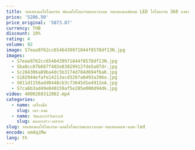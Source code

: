 ```yaml
---
title: จอแสดงผลโฮโลแกรม พัดลมโฮโลแกรมแบบวงกลม จอแสดงผลพัดลม LED โฮโลแกรม 360 องศา
price: '5286.50'
price_original: '5873.87'
currency: THB
discount: 10%
rating: 4
volume: 92
image: S7eaa9762cc6546439971844f8578df13N.jpg
images:
  - S7eaa9762cc6546439971844f8578df13N.jpg
  - Sba8cc07b687f402e83829912fde5a87dr.jpg
  - Sc284306a89ba4dc5b3174d784d694f6aK.jpg
  - S182944efafe14213acd326fa6493a396o.jpg
  - S011d1156add0448cb3c73645d1e4912eA.jpg
  - S7ca6b3ad49e040159af5e285e000d94dk.jpg
video: 4000269312002.mp4
categories:
  - name: เครื่องมือ
    slug: เคร-องม
  - name: วัดและการวิเคราะห์
    slug: ดและการว-เคราะห
slug: จอแสดงผลโฮโลแกรม-ดลมโฮโลแกรมแบบวงกลม-จอแสดงผลพ-ดลม-led
encode: om4qiMw
lang: th
---
```

  